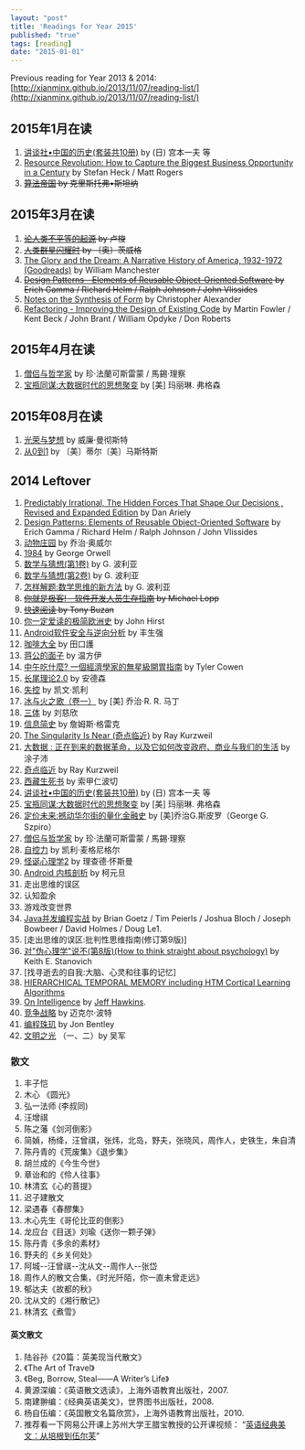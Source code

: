 ```yaml
---
layout: "post"
title: 'Readings for Year 2015'
published: "true"
tags: [reading]
date: "2015-01-01"
---
```


Previous reading for Year 2013 & 2014: [http://xianminx.github.io/2013/11/07/reading-list/](http://xianminx.github.io/2013/11/07/reading-list/)

## 2015年1月在读

1. [讲谈社•中国的历史(套装共10册)](http://book.douban.com/subject/25844017/) by (日) 宫本一夫 等
2. [Resource Revolution: How to Capture the Biggest Business Opportunity in a Century](http://book.douban.com/subject/25867809/) by Stefan Heck / Matt Rogers
3. ~~[算法帝国](http://book.douban.com/subject/25854872/) by 克里斯托弗•斯坦纳~~

## 2015年3月在读

1. ~~[论人类不平等的起源](http://book.douban.com/subject/4115323/) by 卢梭~~
2. ~~[人类群星闪耀时](http://read.douban.com/ebook/3880720/?dct=Web&type=paid&dcc=3880720&dcm=douban&dcs=updates) by 〔奥〕茨威格~~
3. [The Glory and the Dream: A Narrative History of America, 1932-1972 (Goodreads)](http://en.wikipedia.org/wiki/The_Glory_and_the_Dream) by William Manchester
4. ~~[Design Patterns - Elements of Reusable Object-Oriented Software](http://book.douban.com/subject/1436745/) by Erich Gamma / Richard Helm / Ralph Johnson / John Vlissides~~
5. [Notes on the Synthesis of Form](http://book.douban.com/subject/1742456/) by Christopher Alexander
6. [Refactoring - Improving the Design of Existing Code](http://book.douban.com/subject/1419359/) by Martin Fowler / Kent Beck / John Brant / William Opdyke / Don Roberts

## 2015年4月在读

1. [僧侣与哲学家](http://book.douban.com/subject/25978763/) by 珍·法蘭可斯雷蒙 / 馬錫·理察
2. [宝瓶同谋:大数据时代的思想聚变](http://book.douban.com/subject/25848220/) by [美] 玛丽琳. 弗格森

## 2015年08月在读

1. [光荣与梦想](http://read.douban.com/ebook/9100874/?icn=profile-guess) by 威廉·曼彻斯特
2. [从0到1](http://read.douban.com/ebook/8937101/?dct=Web&type=paid&dcc=8937101&dcm=douban&dcs=updates) by 〔美〕蒂尔〔美〕马斯特斯

## 2014 Leftover

1. [Predictably Irrational, The Hidden Forces That Shape Our Decisions , Revised and Expanded Edition](http://book.douban.com/subject/3692095/) by Dan Ariely
2. [Design Patterns: Elements of Reusable Object-Oriented Software](http://book.douban.com/subject/1052241/) by Erich Gamma / Richard Helm / Ralph Johnson / John Vlissides
3. [动物庄园](http://book.douban.com/subject/3808982/) by 乔治·奥威尔
4. [1984](http://book.douban.com/subject/4820710/) by George Orwell
5. [数学与猜想(第1卷)](http://book.douban.com/subject/1134230/) by G. 波利亚
6. [数学与猜想(第2卷)](http://book.douban.com/subject/1134231/) by G. 波利亚
7. [怎样解题:数学思维的新方法](http://book.douban.com/subject/2124114/) by G. 波利亚
8. ~~[你就是极客! - 软件开发人员生存指南](http://book.douban.com/subject/7055331/) by Michael Lopp~~
9. ~~[快速阅读](http://book.douban.com/subject/3916049/) by Tony Buzan~~
10. [你一定爱读的极简欧洲史](http://book.douban.com/subject/5366248/) by John Hirst
11. [Android软件安全与逆向分析](http://book.douban.com/subject/20556210/) by 丰生强
12. [咖啡大全](http://book.douban.com/subject/1344584/) by 田口護
13. [蒋公的面子](http://book.douban.com/subject/25713688/) by 温方伊
14. [中午吃什麼? 一個經濟學家的無星級開胃指南](http://book.douban.com/subject/24845960/) by Tyler Cowen
15. [长尾理论2.0](http://book.douban.com/subject/3685204/) by 安德森
16. [失控](http://book.douban.com/subject/5375620/) by 凯文·凯利
17. [冰与火之歌（卷一）](http://book.douban.com/subject/1336330/) by [美] 乔治·R. R. 马丁
18. [三体](http://book.douban.com/subject/2567698/) by 刘慈欣
19. [信息简史](http://book.douban.com/subject/25752043/) by 詹姆斯·格雷克
20. [The Singularity Is Near (奇点临近)](http://book.douban.com/subject/2872645/) by Ray Kurzweil
21. [大数据 : 正在到来的数据革命，以及它如何改变政府、商业与我们的生活](http://book.douban.com/subject/10799984/) by 涂子沛
22. [奇点临近](http://book.douban.com/subject/6855803/) by Ray Kurzweil
23. [西藏生死书](http://book.douban.com/subject/5990251/) by 索甲仁波切
24. [讲谈社•中国的历史(套装共10册)](http://book.douban.com/subject/25844017/) by (日) 宫本一夫 等
25. [宝瓶同谋:大数据时代的思想聚变](http://book.douban.com/subject/25848220/) by [美] 玛丽琳. 弗格森
26. [定价未来:撼动华尔街的量化金融史](http://book.douban.com/subject/25934012/) by [美]乔治G.斯皮罗（George G. Szpiro）
27. [僧侣与哲学家](http://book.douban.com/subject/25978763/) by 珍·法蘭可斯雷蒙 / 馬錫·理察
28. [自控力](http://book.douban.com/subject/10786473/) by 凯利·麦格尼格尔
29. [怪诞心理学2](http://book.douban.com/subject/6712304/) by 理查德·怀斯曼
30. [Android 内核剖析](http://book.douban.com/subject/6811238/) by 柯元旦
31. 走出思维的误区
32. 认知盈余
33. 游戏改变世界
34. [Java并发编程实战](http://book.douban.com/subject/10484692/) by Brian Goetz / Tim Peierls / Joshua Bloch / Joseph Bowbeer / David Holmes / Doug Le1.
35. [走出思维的误区:批判性思维指南(修订第9版)]
36. [对"伪心理学"说不(第8版)(How to think straight about psychology)](http://book.douban.com/subject/6952036/) by Keith E. Stanovich
37. [找寻逝去的自我:大脑、心灵和往事的记忆]
38. [HIERARCHICAL TEMPORAL MEMORY including HTM Cortical Learning Algorithms](http://www.numenta.com/htm-overview/education/HTM_CorticalLearningAlgorithms.pdf)
39. [On Intelligence](http://www.amazon.com/On-Intelligence-Jeff-Hawkins/dp/B000GQLCVE) by [Jeff Hawkins](http://en.wikipedia.org/wiki/Jeff_Hawkins).
40. [竞争战略](http://book.douban.com/subject/1435909/) by 迈克尔·波特
41. [编程珠玑](http://book.douban.com/subject/3227098/) by Jon Bentley
42. [文明之光](http://book.douban.com/subject/25902942/) （一、二）by 吴军

### 散文

1. 丰子恺
2. 木心 《圆光》
3. 弘一法师 (李叔同)
4. 汪增祺
5. 陈之藩《剑河倒影》
6. 简媜，杨绛，汪曾祺，张炜，北岛，野夫，张晓风，周作人，史铁生，朱自清
7. 陈丹青的《荒废集》《退步集》
8. 胡兰成的《今生今世》
9. 章诒和的《伶人往事》
10. 林清玄《心的菩提》
11. 迟子建散文
12. 梁遇春《春醪集》
13. 木心先生《哥伦比亚的倒影》
14. 龙应台《目送》刘瑜《送你一颗子弹》
15. 陈丹青《多余的素材》
16. 野夫的《乡关何处》
17. 阿城--汪曾祺--沈从文--周作人--张岱
18. 周作人的散文合集，《时光阡陌，你一直未曾走远》
19. 郁达夫《故都的秋》
20. 沈从文的《湘行散记》
21. 林清玄《煮雪》

#### 英文散文

1. 陆谷孙《20篇：英美现当代散文》
2. 《The Art of Travel》
3. 《Beg, Borrow, Steal——A Writer’s Life》
4. 黄源深编：《英语散文选读》，上海外语教育出版社，2007.
5. 南建翀编：《经典英语美文》，世界图书出版社，2008.
6. 杨自伍编：《英国散文名篇欣赏》，上海外语教育出版社，2010.
7. 推荐看一下网易公开课上苏州大学王腊宝教授的公开课视频： “[英语经典美文：从培根到伍尔芙](http://v.163.com/special/cuvocw/yingyujingdianmeiwen.html)”